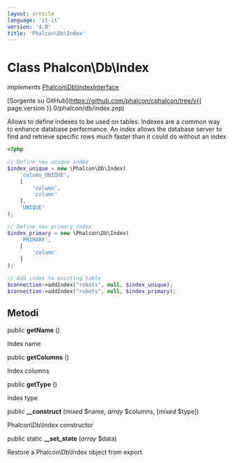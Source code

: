 ```yaml
---
layout: article
language: 'it-it'
version: '4.0'
title: 'Phalcon\Db\Index'
---
```

# Class **Phalcon\Db\Index**

*implements* [Phalcon\Db\IndexInterface](Phalcon_Db_IndexInterface)

[Sorgente su GitHub](https://github.com/phalcon/cphalcon/tree/v{{ page.version }}.0/phalcon/db/index.zep)

Allows to define indexes to be used on tables. Indexes are a common way to enhance database performance. An index allows the database server to find and retrieve specific rows much faster than it could do without an index

```php
<?php

// Define new unique index
$index_unique = new \Phalcon\Db\Index(
    'column_UNIQUE',
    [
        'column',
        'column'
    ],
    'UNIQUE'
);

// Define new primary index
$index_primary = new \Phalcon\Db\Index(
    'PRIMARY',
    [
        'column'
    ]
);

// Add index to existing table
$connection->addIndex("robots", null, $index_unique);
$connection->addIndex("robots", null, $index_primary);

```

## Metodi

public **getName** ()

Index name

public **getColumns** ()

Index columns

public **getType** ()

Index type

public **__construct** (*mixed* $name, *array* $columns, [*mixed* $type])

Phalcon\Db\Index constructor

public static **__set_state** (*array* $data)

Restore a Phalcon\Db\Index object from export